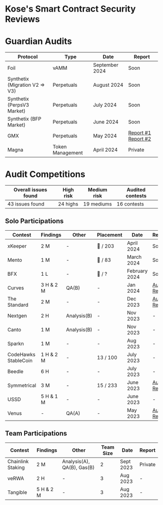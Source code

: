 # Kose's Smart Contract Security Reviews

# Guardian Audits

| Protocol | Type | Date | Report |
| --- | --- | --- | --- |
| Foil | vAMM | September 2024 |Soon | 
| Synthetix (Migration V2 => V3) | Perpetuals | August 2024 |Soon | 
| Synthetix (PerpsV3 Market) | Perpetuals | July 2024 |Soon | 
| Synthetix (BFP Market) | Perpetuals | June 2024 | Soon |
| GMX | Perpetuals | May 2024| [Report #1](https://github.com/GuardianAudits/Audits/blob/main/GMX/2024-06-14_GMX_Updates_1.pdf) [Report #2](https://github.com/GuardianAudits/Audits/blob/main/GMX/2024-06-14_GMX_Updates_2.pdf)|
| Magna | Token Management | April 2024 | Private |

# Audit Competitions

| Overall issues found | High risk | Medium risk | Audited contests |
| --- | --- |--- | --- |
| 43 issues found | 24 highs | 19 mediums | 16 contests |

## Solo Participations

| Contest | Findings | Other | Placement | Date | Report |
| --- | --- | --- | --- | --- | --- |
| xKeeper | 2 M | -  | 🥇 / 203 | April 2024 |Soon |
| Mento | 1 M | -  | 🥇 / 83 | March 2024 |Soon |
| BFX | 1 L | -  | 🥉 / ? | February 2024 |Soon |
| Curves | 3 H & 2 M  | QA(B)   | - | Jan 2024 | [Audit Report](https://github.com/kosedogus/audits/blob/main/Audit%20Reports/Curves.md) |
| The Standard | 2 M  | -   | - | Dec 2023 | [Audit Report](https://github.com/kosedogus/audits/blob/main/Audit%20Reports/The%20Standard.md) |
| Nextgen | 2 H | Analysis(B)   | - | Nov 2023 |- |
| Canto | 1 M   | Analysis(B)   | - | Nov 2023 |- | 
| Sparkn | 1 M   | -   | - | Aug 2023 | - |
| CodeHawks StableCoin | 1 H & 2 M  | - | 13 / 100 | July 2023 | - |
| Beedle | 6 H  | -   | - | July 2023 | - |
| Symmetrical | 3 M | -  | 15 / 233 | June 2023 | [Audit Report](https://github.com/kosedogus/audits/blob/main/Audit%20Reports/Symmetrical.md) | 
| USSD | 5 H & 1 M | - | - | June 2023 | - |
| Venus | -   | QA(A) | - | May 2023 | [Audit Report](https://github.com/kosedogus/audits/blob/main/Audit%20Reports/Venus.md) |


## Team Participations

| Contest | Findings | Other | Team Size | Date | Report |
| --- | --- | --- | --- | --- | --- | 
| Chainlink Staking  | 2 M  | Analysis(A), QA(B), Gas(B)  | 2 | Sept 2023 | Private |
| veRWA | 2 H | -   | 3   |  Aug 2023 | - |
| Tangible | 5 H & 2 M | -  | 3   | Aug 2023 | - |

